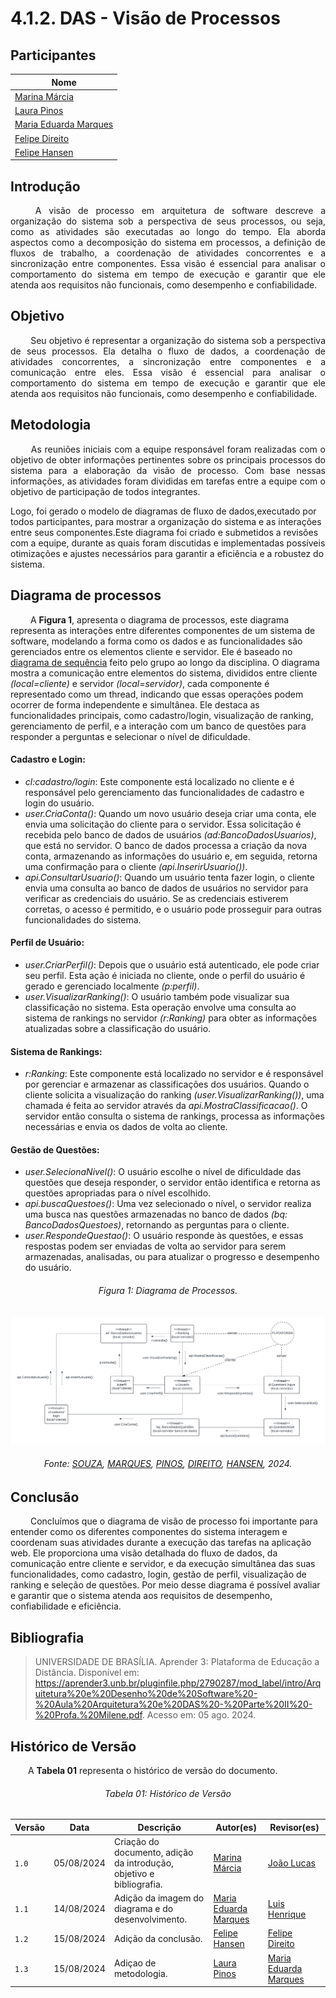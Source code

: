 # **4.1.2. DAS - Visão de Processos**

## Participantes

| Nome                                                        |
| ----------------------------------------------------------- |
| [Marina Márcia](https://github.com/The-Boss-Nina)           |
| [Laura Pinos](https://github.com/laurapinos)                |
| [Maria Eduarda Marques](https://github.com/EduardaSMarques) |
| [Felipe Direito](https://github.com/FelipeDireito)          |
| [Felipe Hansen](https://github.com/FHansen98)               |

## **Introdução**

<p align="justify">
&emsp;&emsp; A visão de processo em arquitetura de software descreve a organização do sistema sob a perspectiva de seus processos, ou seja, como as atividades são executadas ao longo do tempo. Ela aborda aspectos como a decomposição do sistema em processos, a definição de fluxos de trabalho, a coordenação de atividades concorrentes e a sincronização entre componentes. Essa visão é essencial para analisar o comportamento do sistema em tempo de execução e garantir que ele atenda aos requisitos não funcionais, como desempenho e confiabilidade.
</p> 

## **Objetivo**

<p align="justify">
&emsp;&emsp; Seu objetivo é representar a organização do sistema sob a perspectiva de seus processos. Ela detalha o fluxo de dados, a coordenação de atividades concorrentes, a sincronização entre componentes e a comunicação entre eles. Essa visão é essencial para analisar o comportamento do sistema em tempo de execução e garantir que ele atenda aos requisitos não funcionais, como desempenho e confiabilidade.
</p>

## **Metodologia**

<p align="justify">
&emsp;&emsp; As reuniões iniciais com a equipe responsável foram realizadas com o objetivo de obter informações pertinentes sobre os principais processos do sistema para a elaboração da visão de processo. Com base nessas informações, as atividades foram divididas em tarefas entre a equipe com o objetivo de participação de todos integrantes.
  
Logo, foi gerado o modelo de diagramas de fluxo de dados,executado por todos participantes, para mostrar a organização do sistema e as interações entre seus componentes.Este diagrama foi criado e submetidos a revisões com a equipe, durante as quais foram discutidas e implementadas possíveis otimizações e ajustes necessários para garantir a eficiência e a robustez do sistema.




## **Diagrama de processos**


&emsp;&emsp; A **Figura 1**, apresenta o diagrama de processos, este diagrama representa as interações entre diferentes componentes de um sistema de software, modelando a forma como os dados e as funcionalidades são gerenciados entre os elementos cliente e servidor. Ele é baseado no [diagrama de sequência](https://unbarqdsw2024-1.github.io/2024.1_G6_My_LanguageLearning/#/Modelagem/dinamico/UML_DiagramaSequencia) feito pelo grupo ao longo da disciplina. O diagrama mostra a comunicação entre elementos do sistema, divididos entre cliente *(local=cliente)* e servidor *(local=servidor)*, cada componente é representado como um thread, indicando que essas operações podem ocorrer de forma independente e simultânea. Ele destaca as funcionalidades principais, como cadastro/login, visualização de ranking, gerenciamento de perfil, e a interação com um banco de questões para responder a perguntas e selecionar o nível de dificuldade.





#### Cadastro e Login:

- *cl:cadastro/login*: Este componente está localizado no cliente e é responsável pelo gerenciamento das funcionalidades de cadastro e login do usuário.
- *user.CriaConta()*: Quando um novo usuário deseja criar uma conta, ele envia uma solicitação do cliente para o servidor. Essa solicitação é recebida pelo banco de dados de usuários *(ad:BancoDadosUsuarios)*, que está no servidor. O banco de dados processa a criação da nova conta, armazenando as informações do usuário e, em seguida, retorna uma confirmação para o cliente *(api.InserirUsuario())*.
- *api.ConsultarUsuario()*: Quando um usuário tenta fazer login, o cliente envia uma consulta ao banco de dados de usuários no servidor para verificar as credenciais do usuário. Se as credenciais estiverem corretas, o acesso é permitido, e o usuário pode prosseguir para outras funcionalidades do sistema.

#### Perfil de Usuário: 

- *user.CriarPerfil()*: Depois que o usuário está autenticado, ele pode criar seu perfil. Esta ação é iniciada no cliente, onde o perfil do usuário é gerado e gerenciado localmente *(p:perfil)*.
- *user.VisualizarRanking()*: O usuário também pode visualizar sua classificação no sistema. Esta operação envolve uma consulta ao sistema de rankings no servidor *(r:Ranking)* para obter as informações atualizadas sobre a classificação do usuário.

#### Sistema de Rankings:

- *r:Ranking*: Este componente está localizado no servidor e é responsável por gerenciar e armazenar as classificações dos usuários. Quando o cliente solicita a visualização do ranking *(user.VisualizarRanking())*, uma chamada é feita ao servidor através da *api.MostraClassificacao()*. O servidor então consulta o sistema de rankings, processa as informações necessárias e envia os dados de volta ao cliente.

#### Gestão de Questões:

- *user.SelecionaNivel()*: O usuário escolhe o nível de dificuldade das questões que deseja responder, o servidor então identifica e retorna as questões apropriadas para o nível escolhido.
- *api.buscaQuestoes()*: Uma vez selecionado o nível, o servidor realiza uma busca nas questões armazenadas no banco de dados *(bq: BancoDadosQuestoes)*, retornando as perguntas para o cliente.
- *user.RespondeQuestao()*: O usuário responde às questões, e essas respostas podem ser enviadas de volta ao servidor para serem armazenadas, analisadas, ou para atualizar o progresso e desempenho do usuário.

<h6 align="center">Figura 1: Diagrama de Processos.</h6>

![processos](./img/diag-processos.png)

<div>
    <h6 align="center">Fonte:  
        <a href="https://github.com/The-Boss-Nina">SOUZA</a>, 
        <a href="https://github.com/EduardaSMarques">MARQUES</a>,
        <a href="https://github.com/laurapinos">PINOS</a>,
        <a href="https://github.com/FelipeDireito">DIREITO</a>,
        <a href="https://github.com/FHansen98">HANSEN</a>, 2024.
    </h6>
</div>



## **Conclusão**
<p align="justify">

&emsp;&emsp; Concluímos que o diagrama de visão de processo foi importante para entender como os diferentes componentes do sistema interagem e coordenam suas atividades durante a execução das tarefas na aplicação web. Ele proporciona uma visão detalhada do fluxo de dados, da comunicação entre cliente e servidor, e da execução simultânea das suas funcionalidades, como cadastro, login, gestão de perfil, visualização de ranking e seleção de questões. Por meio desse diagrama é possível avaliar e garantir que o sistema atenda aos requisitos de desempenho, confiabilidade e eficiência.
</p>


## **Bibliografia**

> UNIVERSIDADE DE BRASÍLIA. Aprender 3: Plataforma de Educação a Distância. Disponível em:
https://aprender3.unb.br/pluginfile.php/2790287/mod_label/intro/Arquitetura%20e%20Desenho%20de%20Software%20-%20Aula%20Arquitetura%20e%20DAS%20-%20Parte%20II%20-%20Profa.%20Milene.pdf. Acesso em: 05 ago. 2024.

## **Histórico de Versão**
<p align="justify">
&emsp;&emsp;A <strong>Tabela 01</strong> representa o histórico de versão do documento.
</p>

<h6 align="center">Tabela 01: Histórico de Versão</h6>
<div align="center">

| Versão | Data       | Descrição            | Autor(es)                                           | Revisor(es) |
| ------ | ---------- | -------------------- | --------------------------------------------------- | ----------- |
| `1.0`  | 05/08/2024 | Criação do documento, adição da introdução, objetivo e bibliografia. | [Marina Márcia](https://github.com/The-Boss-Nina)    | [João Lucas](https://github.com/Jlmsousa)
| `1.1`  | 14/08/2024 | Adição da imagem do diagrama e do desenvolvimento.| [Maria Eduarda Marques](https://github.com/EduardaSMarques)  |[Luis Henrique](https://github.com/LuisHenrrique)|
| `1.2`  | 15/08/2024 | Adição da conclusão.| [Felipe Hansen](https://github.com/FHansen98)  |[Felipe Direito](https://github.com/FelipeDireito)|
| `1.3`  | 15/08/2024 | Adiçao de metodologia. | [Laura Pinos](https://github.com/laurapinos)    |[Maria Eduarda Marques](https://github.com/EduardaSMarques) 

